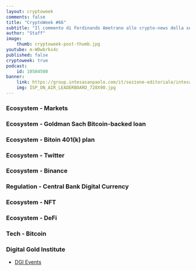 ```yaml
---
layout: cryptoweek
comments: false
title: "CryptoWeek #66"
subtitle: "Il commento di Ferdinando Ametrano alle crypto-news della settimana" 
author: "Staff"
image:
    thumb: cryptoweek-post-thumb.jpg
youtube: m-WDwbrks4c
published: false
cryptoweek: true
podcast:
    id: 10584500
banner:
    link: https://group.intesasanpaolo.com/it/sezione-editoriale/intesa-sanpaolo-on-air?utm_campaign=GoldInstitute&utm_source=GoldInstitute&utm_medium=Banner_CPM&utm_content=DisplayAwareness&utm_term=GoldInstitute_Banner_CPM_GoldInstitute_
    img: ISP_ON_AIR_LEADERBOARD_728X90.jpg
---
```



### Ecosystem - Markets

### Ecosystem - Goldman Sach Bitcoin-backed loan

### Ecosystem - Bitoin 401(k) plan

### Ecosystem - Twitter

### Ecosystem - Binance

### Regulation - Central Bank Digital Currency

### Ecosystem - NFT

### Ecosystem - DeFi

### Tech - Bitcoin

### Digital Gold Institute

- [DGI Events](https://dgi.io/events/)
